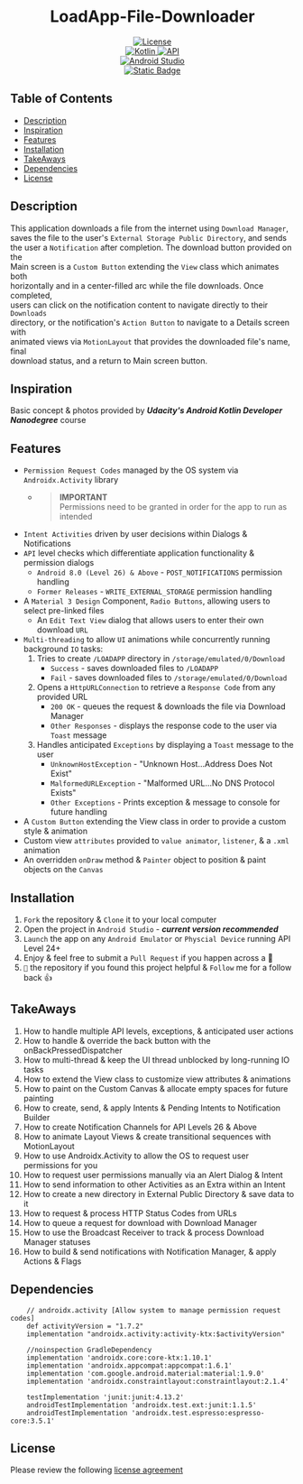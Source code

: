 <h1 align="center"> LoadApp-File-Downloader </h1>

<p align="center">
    <a href="https://bumptech.github.io/glide/dev/open-source-licenses.html">
        <img alt="License" src="https://img.shields.io/badge/License-Open%20Source-Blue?style=plastic&color=%236495ed"/>
        </a></br>
    <a href="https://kotlinlang.org/docs/android-overview.html">
        <img alt="Kotlin" src="https://img.shields.io/badge/Kotlin-100%25-purple?style=plastic&logo=kotlin&color=%238c53c6&link=https%3A%2F%2Fkotlinlang.org%2Fdocs%2Fandroid-overview.html"/>
        </a>
    <a href="https://developer.android.com/tools/releases/platforms"> <img alt="API" src="https://img.shields.io/badge/API-24%2B-green?style=plastic&logo=Android&color=%2379ff2f"/>
        </a></br>
    <a href="https://developer.android.com/studio/releases">
        <img alt="Android Studio" src="https://img.shields.io/badge/Android%20Studio%20Giraffe-2022.3.1-yellow?style=plastic&logo=Android%20Studio&color=%23ffff00"/> </a></br>
    <a href="https://www.udacity.com/course/android-kotlin-developer-nanodegree--nd940">
        <img alt="Static Badge" src="https://img.shields.io/badge/Udacity-Android%20Kotlin%20Developer%20Nanodegree-Color?style=plastic&logo=Udacity&logoColor=%234829a4&label=UDACITY&color=%234829a4"/>
    </a>
</p>

## Table of Contents
- [Description](#description)
- [Inspiration](#inspiration)
- [Features](#features)
- [Installation](#installation)
- [TakeAways](#takeaways)
- [Dependencies](#dependencies)
- [License](#license)

## Description
This application downloads a file from the internet using `Download Manager`,  
saves the file to the user's `External Storage Public Directory`, and sends  
the user a `Notification` after completion. The download button provided on the  
Main screen is a `Custom Button` extending the `View` class which animates both  
horizontally and in a center-filled arc while the file downloads. Once completed,  
users can click on the notification content to navigate directly to their `Downloads`  
directory, or the notification's `Action Button` to navigate to a Details screen with  
animated views via `MotionLayout` that provides the downloaded file's name, final  
download status, and a return to Main screen button.

## Inspiration
Basic concept & photos provided by ***Udacity's Android Kotlin Developer Nanodegree*** course

## Features
- `Permission Request Codes` managed by the OS system via `Androidx.Activity` library
    - > **IMPORTANT**  
      > Permissions need to be granted in order for the app to run as intended
- `Intent Activities` driven by user decisions within Dialogs & Notifications
- `API` level checks which differentiate application functionality & permission dialogs
    - `Android 8.0 (Level 26) & Above` - `POST_NOTIFICATIONS` permission handling
    - `Former Releases` - `WRITE_EXTERNAL_STORAGE` permission handling
- A `Material 3 Design` Component, `Radio Buttons`, allowing users to select pre-linked files
    - An `Edit Text View` dialog that allows users to enter their own download `URL` 
- `Multi-threading` to allow `UI` animations while concurrently running background `IO` tasks:
    1. Tries to create `/LOADAPP` directory in `/storage/emulated/0/Download`
        - `Success` - saves downloaded files to `/LOADAPP`
        - `Fail` - saves downloaded files to `/storage/emulated/0/Download`
    2. Opens a `HttpURLConnection` to retrieve a `Response Code` from any provided URL
        - `200 OK` - queues the request & downloads the file via Download Manager
        - `Other Responses` - displays the response code to the user via `Toast` message
    3. Handles anticipated `Exceptions` by displaying a `Toast` message to the user
        - `UnknownHostException` - "Unknown Host...Address Does Not Exist"
        - `MalformedURLException` - "Malformed URL...No DNS Protocol Exists"
        - `Other Exceptions` - Prints exception & message to console for future handling
- A `Custom Button` extending the View class in order to provide a custom style & animation
- Custom view `attributes` provided to `value animator`, `listener`, & a `.xml` animation
- An overridden `onDraw` method & `Painter` object to position & paint objects on the `Canvas`

## Installation
1. `Fork` the repository & `Clone` it to your local computer
2. Open the project in `Android Studio` - ***current version recommended***
3. `Launch` the app on any `Android Emulator` or `Physcial Device` running API Level 24+
4. Enjoy & feel free to submit a `Pull Request` if you happen across a 🐛
5. `🌟` the repository if you found this project helpful & `Follow` me for a follow back 👍

## TakeAways
1. How to handle multiple API levels, exceptions, & anticipated user actions
2. How to handle & override the back button with the onBackPressedDispatcher
3. How to multi-thread & keep the UI thread unblocked by long-running IO tasks
4. How to extend the View class to customize view attributes & animations
5. How to paint on the Custom Canvas & allocate empty spaces for future painting
6. How to create, send, & apply Intents & Pending Intents to Notification Builder
7. How to create Notification Channels for API Levels 26 & Above
8. How to animate Layout Views & create transitional sequences with MotionLayout
9. How to use Androidx.Activity to allow the OS to request user permissions for you
10. How to request user permissions manually via an Alert Dialog & Intent
11. How to send information to other Activities as an Extra within an Intent
12. How to create a new directory in External Public Directory & save data to it
13. How to request & process HTTP Status Codes from URLs
14. How to queue a request for download with Download Manager
15. How to use the Broadcast Receiver to track & process Download Manager statuses
16. How to build & send notifications with Notification Manager, & apply Actions & Flags

## Dependencies
```
    // androidx.activity [Allow system to manage permission request codes]
    def activityVersion = "1.7.2"
    implementation "androidx.activity:activity-ktx:$activityVersion"

    //noinspection GradleDependency
    implementation 'androidx.core:core-ktx:1.10.1'
    implementation 'androidx.appcompat:appcompat:1.6.1'
    implementation 'com.google.android.material:material:1.9.0'
    implementation 'androidx.constraintlayout:constraintlayout:2.1.4'

    testImplementation 'junit:junit:4.13.2'
    androidTestImplementation 'androidx.test.ext:junit:1.1.5'
    androidTestImplementation 'androidx.test.espresso:espresso-core:3.5.1'
```

## License
Please review the following [license agreement](https://bumptech.github.io/glide/dev/open-source-licenses.html)
